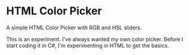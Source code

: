 # HTML Color Picker
A simple HTML Color Picker with RGB and HSL sliders.

This is an experiment. I've always wanted my own color picker. Before I start coding it in C#, I'm experimenting in HTML to get the basics.
